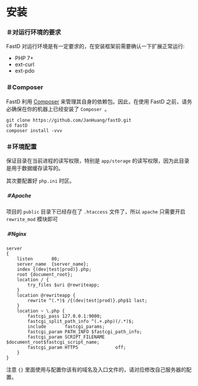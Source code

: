 # 安装

### ＃对运行环境的要求

FastD 对运行环境是有一定要求的，在安装框架前需要确认一下扩展正常运行: 

* PHP 7+
* ext-curl
* ext-pdo

### ＃Composer 

FastD 利用 [Composer](http://getcomposer.org) 来管理其自身的依赖包。因此，在使用 FastD 之前，请务必确保在你的机器上已经安装了 `Composer `。

```
git clone https://github.com/JanHuang/fastD.git
cd fastD
composer install -vvv 
```

### ＃环境配置

保证目录在当前进程的读写权限，特别是 `app/storage` 的读写权限，因为此目录是用于数据缓存读写的。

其次要配置好 `php.ini` 时区。

##### ＃Apache

项目的 `public` 目录下已经存在了 `.htaccess` 文件了，所以 `apache` 只需要开启 `rewrite_mod` 模块即可 

##### ＃Nginx

```
server
{
    listen       80;
    server_name  {server_name};
    index {(dev|test|prod)}.php;
    root {document_root};
    location / {
        try_files $uri @rewriteapp;
    }
    location @rewriteapp {
        rewrite ^(.*)$ /{(dev|test|prod)}.php$1 last;
    }
    location ~ \.php {
        fastcgi_pass 127.0.0.1:9000;
        fastcgi_split_path_info ^(.+.php)(/.*)$;
        include       fastcgi_params;
        fastcgi_param PATH_INFO $fastcgi_path_info;
        fastcgi_param SCRIPT_FILENAME $document_root$fastcgi_script_name;
        fastcgi_param HTTPS              off;
    }
}
```

注意 `{}` 里面使用与配置你该有的域名及入口文件的，请对应修改自己服务器的配置。



